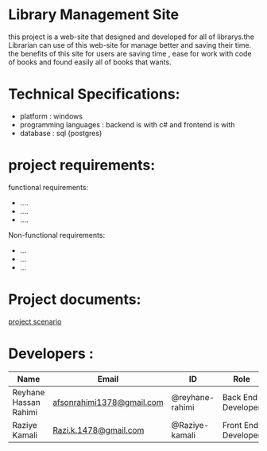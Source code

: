 # Library Management Site
this project is a web-site that designed and developed for all of librarys.the Librarian can use of this web-site for manage better and saving their time. the benefits of this site for users are saving time , ease for work with code of books and found easily all of books that wants.

# Technical Specifications:
* platform : windows
* programming languages : backend is with c# and frontend is with
* database : sql (postgres)

# project requirements:
functional requirements:
* ....
* ....
* ....

Non-functional requirements:
* ...
* ...
* ...

# Project documents:
[project scenario](https://github.com/reyhan-rahimi/Electronic-library-management/blob/main/Documentation/Scenario.md)
# Developers :
Name | Email | ID | Role
------------ | ------------- | ------------ | -------------
Reyhane Hassan Rahimi | afsonrahimi1378@gmail.com | @reyhane-rahimi | Back End Developer
Raziye Kamali | Razi.k.1478@gmail.com | @Raziye-kamali | Front End Developer
